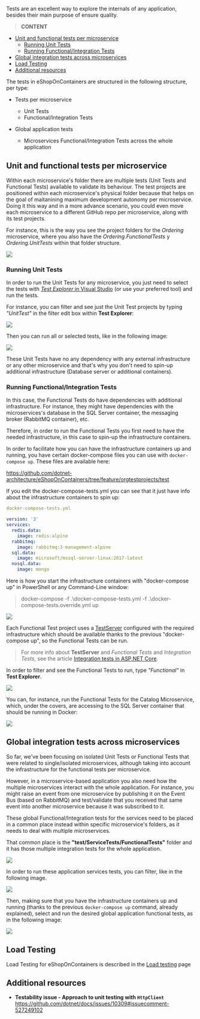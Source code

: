 Tests are an excellent way to explore the internals of any application, besides their main purpose of ensure quality.

> **CONTENT**

- [Unit and functional tests per microservice](#unit-and-functional-tests-per-microservice)
  - [Running Unit Tests](#running-unit-tests)
  - [Running Functional/Integration Tests](#running-functionalintegration-tests)
- [Global integration tests across microservices](#global-integration-tests-across-microservices)
- [Load Testing](#load-testing)
- [Additional resources](#additional-resources)

The tests in eShopOnContainers are structured in the following structure, per type:

- Tests per microservice
  - Unit Tests
  - Functional/Integration Tests

- Global application tests
  - Microservices Functional/Integration Tests across the whole application

## Unit and functional tests per microservice

Within each microservice's folder there are multiple tests (Unit Tests and Functional Tests) available to validate its behaviour.
The test projects are positioned within each microservice's physical folder because that helps on the goal of maitanining maximum development autonomy per microservice. Doing it this way and in a more advance scenario, you could even move each microservice to a different GitHub repo per microservice, along with its test projects. 

For instance, this is the way you see the project folders for the *Ordering* microservice, where you also have the *Ordering.FunctionalTests* y *Ordering.UnitTests* within that folder structure.

![](images/Unit-and-integration-testing/orderingservicetests.png)

### Running Unit Tests

In order to run the Unit Tests for any microservice, you just need to select the tests with [*Test Explorer* in Visual Studio](https://docs.microsoft.com/en-us/visualstudio/test/run-unit-tests-with-test-explorer) (or use your preferred tool) and run the tests. 

For instance, you can filter and see just the Unit Test projects by typing *"UnitTest"* in the filter edit box within **Test Explorer**:

![](images/Unit-and-integration-testing/unittestsview.png)

Then you can run all or selected tests, like in the following image:

![](images/Unit-and-integration-testing/unittestsrunning.png)

These Unit Tests have no any dependency with any external infrastructure or any other microservice and that's why you don't need to spin-up additional infrastructure (Database server or additional containers).

### Running Functional/Integration Tests

In this case, the Functional Tests do have dependencies with additional infrastructure. For instance, they might have dependencies with the microservices's database in the SQL Server container, the messaging broker (RabbitMQ container), etc.

Therefore, in order to run the Functional Tests you first need to have the needed infrastructure, in this case to spin-up the infrastructure containers.

In order to facilitate how you can have the infrastructure containers up and running, you have certain docker-compose files you can use with `docker-compose up`. These files are available here:

https://github.com/dotnet-architecture/eShopOnContainers/tree/feature/orgtestprojects/test

If you edit the docker-compose-tests.yml you can see that it just have info about the infrastructure containers to spin up:

```yml
docker-compose-tests.yml

version: '3'
services:
  redis.data:
    image: redis:alpine
  rabbitmq:
    image: rabbitmq:3-management-alpine
  sql.data:
    image: microsoft/mssql-server-linux:2017-latest
  nosql.data:
    image: mongo
```

Here is how you start the infrastructure containers with "docker-compose up" in PowerShell or any Command-Line window:

> docker-compose -f .\docker-compose-tests.yml -f .\docker-compose-tests.override.yml up

![](images/Unit-and-integration-testing/compose-up-powershell-infrastructure-containers.png)

Each Functional Test project uses a [TestServer](https://docs.microsoft.com/en-us/dotnet/api/microsoft.aspnetcore.testhost.testserver?view=aspnetcore-2.1) configured with the required infrastructure which should be available thanks to the previous "docker-compose up", so the Functional Tests can be run.

> For more info about **TestServer** and *Functional Tests* and *Integration Tests*, see the article [Integration tests in ASP.NET Core](https://docs.microsoft.com/aspnet/core/test/integration-tests?view=aspnetcore-2.1).

In order to filter and see the Functional Tests to run, type *"Functional"* in **Test Explorer**.

![](images/Unit-and-integration-testing/functionaltestsview.png)

You can, for instance, run the Functional Tests for the Catalog Microservice, which, under the covers, are accessing to the SQL Server container that should be running in Docker:

![](images/Unit-and-integration-testing/functionaltests-catalog-running.png)

## Global integration tests across microservices

So far, we've been focusing on isolated Unit Tests or Functional Tests that were related to single/isolated microservices, although taking into account the infrastructure for the functional tests per microservice.

However, in a microservice-based application you also need how the multiple microservices interact with the whole application. For instance, you might raise an event from one microservice by publishing it on the Event Bus (based on RabbitMQ) and test/validate that you received that same event into another microservice because it was subscribed to it.

These global Functional/Integration tests for the services need to be placed in a common place instead within specific microservice's folders, as it needs to deal with multiple microservices.

That common place is the **"test/ServiceTests/FunctionalTests"** folder and it has those multiple integration tests for the whole application.

![](images/Unit-and-integration-testing/services-functional-tests-folder.png)

In order to run these application services tests, you can filter, like in the following image.

![](images/Unit-and-integration-testing/integrationtestsview.png)

Then, making sure that you have the infrastructure containers up and running (thanks to the previous `docker-compose up` command, already explained), select and run the desired global application functional tests, as in the following image:

![](images/Unit-and-integration-testing/global-application-functional-tests-running.png)

## Load Testing

Load Testing for eShopOnContainers is described in the [Load testing](Load-testing) page

## Additional resources

- **Testability issue - Approach to unit testing with `HttpClient`** \
  <https://github.com/dotnet/docs/issues/10309#issuecomment-527249102>
